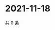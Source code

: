# 2021-11-18

共 0 条

<!-- BEGIN WEIBO -->
<!-- 最后更新时间 Thu Nov 18 2021 12:11:02 GMT+0800 (China Standard Time) -->

<!-- END WEIBO -->
